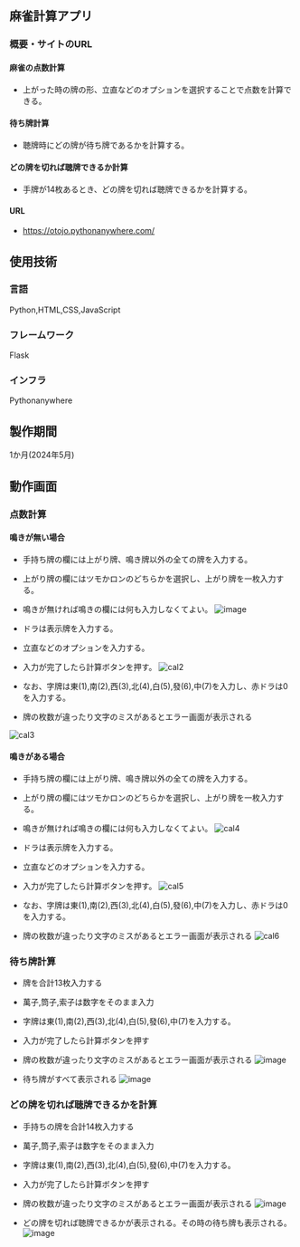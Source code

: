 ## 麻雀計算アプリ

### 概要・サイトのURL
#### 麻雀の点数計算
* 上がった時の牌の形、立直などのオプションを選択することで点数を計算できる。
#### 待ち牌計算
* 聴牌時にどの牌が待ち牌であるかを計算する。
#### どの牌を切れば聴牌できるか計算
* 手牌が14枚あるとき、どの牌を切れば聴牌できるかを計算する。
#### URL
* https://otojo.pythonanywhere.com/

## 使用技術


### 言語
Python,HTML,CSS,JavaScript

### フレームワーク
Flask

### インフラ
Pythonanywhere

## 製作期間
1か月(2024年5月)

## 動作画面

### 点数計算









#### 鳴きが無い場合

* 手持ち牌の欄には上がり牌、鳴き牌以外の全ての牌を入力する。
* 上がり牌の欄にはツモかロンのどちらかを選択し、上がり牌を一枚入力する。
* 鳴きが無ければ鳴きの欄には何も入力しなくてよい。
![image](https://github.com/Ryosuke0425/mahjong_wait_tile/assets/168053509/784f3ed8-43b6-4304-a905-78cdb538bfce)

* ドラは表示牌を入力する。
* 立直などのオプションを入力する。
* 入力が完了したら計算ボタンを押す。
![cal2](https://github.com/Ryosuke0425/mahjong_wait_tile/assets/168053509/b7c70b4f-6a6a-46dd-8a3e-f32a76a437de)

* なお、字牌は東(1),南(2),西(3),北(4),白(5),發(6),中(7)を入力し、赤ドラは0を入力する。
* 牌の枚数が違ったり文字のミスがあるとエラー画面が表示される

![cal3](https://github.com/Ryosuke0425/mahjong_wait_tile/assets/168053509/8d194b86-d994-4c78-905c-f36e5effce18)

#### 鳴きがある場合
* 手持ち牌の欄には上がり牌、鳴き牌以外の全ての牌を入力する。
* 上がり牌の欄にはツモかロンのどちらかを選択し、上がり牌を一枚入力する。
* 鳴きが無ければ鳴きの欄には何も入力しなくてよい。
![cal4](https://github.com/Ryosuke0425/mahjong_wait_tile/assets/168053509/76c12cd0-1564-4c71-9fda-5fada78c0686)



* ドラは表示牌を入力する。
* 立直などのオプションを入力する。
* 入力が完了したら計算ボタンを押す。
![cal5](https://github.com/Ryosuke0425/mahjong_wait_tile/assets/168053509/6db374c0-014c-4a7b-ad4e-a08ee6a2387d)


* なお、字牌は東(1),南(2),西(3),北(4),白(5),發(6),中(7)を入力し、赤ドラは0を入力する。
* 牌の枚数が違ったり文字のミスがあるとエラー画面が表示される
![cal6](https://github.com/Ryosuke0425/mahjong_wait_tile/assets/168053509/f288f94c-5ff3-4bd5-b75e-36434fc2354f)





### 待ち牌計算

* 牌を合計13枚入力する
* 萬子,筒子,索子は数字をそのまま入力
* 字牌は東(1),南(2),西(3),北(4),白(5),發(6),中(7)を入力する。
* 入力が完了したら計算ボタンを押す
* 牌の枚数が違ったり文字のミスがあるとエラー画面が表示される
![image](https://github.com/Ryosuke0425/mahjong_wait_tile/assets/168053509/bdb7d987-23c7-4c2c-b4fd-128b6bb1df87)




* 待ち牌がすべて表示される
![image](https://github.com/Ryosuke0425/mahjong_wait_tile/assets/168053509/d5fbb949-0108-46b3-a20c-50f91d9085b8)





### どの牌を切れば聴牌できるかを計算



* 手持ちの牌を合計14枚入力する
* 萬子,筒子,索子は数字をそのまま入力
* 字牌は東(1),南(2),西(3),北(4),白(5),發(6),中(7)を入力する。
* 入力が完了したら計算ボタンを押す
* 牌の枚数が違ったり文字のミスがあるとエラー画面が表示される
![image](https://github.com/Ryosuke0425/mahjong_wait_tile/assets/168053509/3293c72c-41a7-409c-9609-00f85d586cd2)



* どの牌を切れば聴牌できるかが表示される。その時の待ち牌も表示される。
![image](https://github.com/Ryosuke0425/mahjong_wait_tile/assets/168053509/b0f9c02a-92f4-422e-b021-9e94a483dfac)








